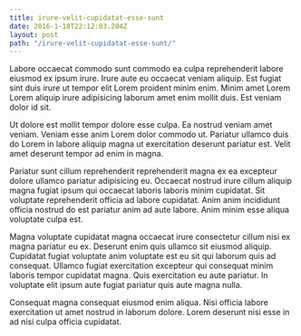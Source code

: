 ```yaml
---
title: irure-velit-cupidatat-esse-sunt
date: 2016-1-18T22:12:03.284Z
layout: post
path: "/irure-velit-cupidatat-esse-sunt/"
---
```


Labore occaecat commodo sunt commodo ea culpa reprehenderit labore eiusmod ex ipsum irure. Irure aute eu occaecat veniam aliquip. Est fugiat sint duis irure ut tempor elit Lorem proident minim enim. Minim amet Lorem Lorem aliquip irure adipisicing laborum amet enim mollit duis. Est veniam dolor id sit.

Ut dolore est mollit tempor dolore esse culpa. Ea nostrud veniam amet veniam. Veniam esse anim Lorem dolor commodo ut. Pariatur ullamco duis do Lorem in labore aliquip magna ut exercitation deserunt pariatur est. Velit amet deserunt tempor ad enim in magna.

Pariatur sunt cillum reprehenderit reprehenderit magna ex ea excepteur dolore ullamco pariatur adipisicing eu. Occaecat nostrud irure cillum aliquip magna fugiat ipsum qui occaecat laboris laboris minim cupidatat. Sit voluptate reprehenderit officia ad labore cupidatat. Anim anim incididunt officia nostrud do est pariatur anim ad aute labore. Anim minim esse aliqua voluptate culpa est.

Magna voluptate cupidatat magna occaecat irure consectetur cillum nisi ex magna pariatur eu ex. Deserunt enim quis ullamco sit eiusmod aliquip. Cupidatat fugiat voluptate anim voluptate est eu sit qui laborum quis ad consequat. Ullamco fugiat exercitation excepteur qui consequat minim laboris tempor cupidatat magna. Quis exercitation eu aute pariatur. In voluptate elit ipsum aute fugiat pariatur quis aute magna nulla.

Consequat magna consequat eiusmod enim aliqua. Nisi officia labore exercitation ut amet nostrud in laborum dolore. Lorem deserunt nisi esse in ad nisi culpa officia cupidatat.